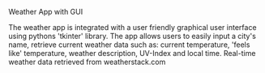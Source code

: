 Weather App with GUI 

The weather app is integrated with a user friendly graphical user interface using pythons 'tkinter' library.
The app allows users to easily input a city's name, retrieve current weather data such as:
current temperature, 'feels like' temperature, weather description, UV-Index and local time.
Real-time weather data retrieved from weatherstack.com
